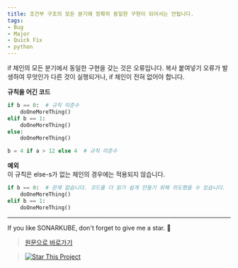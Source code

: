 ```yaml
---
title: 조건부 구조의 모든 분기에 정확히 동일한 구현이 되어서는 안됩니다.
tags:
- Bug
- Major
- Quick Fix
- python
---
```



if 체인의 모든 분기에서 동일한 구현을 갖는 것은 오류입니다. 복사 붙여넣기 오류가 발생하여 무엇인가 다른 것이 실행되거나, if 체인이 전혀 없어야 합니다.


**규칙을 어긴 코드**
```python
if b == 0:  # 규칙 미준수
    doOneMoreThing()
elif b == 1:
    doOneMoreThing()
else:
    doOneMoreThing()

b = 4 if a > 12 else 4  # 규칙 미준수
```

**예외**  
이 규칙은 else-s가 없는 체인의 경우에는 적용되지 않습니다.
```python
if b == 0:  # 문제 없습니다. 코드를 더 읽기 쉽게 만들기 위해 의도했을 수 있습니다.
    doOneMoreThing()
elif b == 1:
    doOneMoreThing()
```

---

If you like SONARKUBE, don't forget to give me a star. :star2:

> [원문으로 바로가기](https://rules.sonarsource.com/python/quickfix/RSPEC-3923)

> [![Star This Project](https://img.shields.io/github/stars/kantabile/sonarkube.svg?label=Stars&style=social)](https://github.com/kantabile/sonarkube)